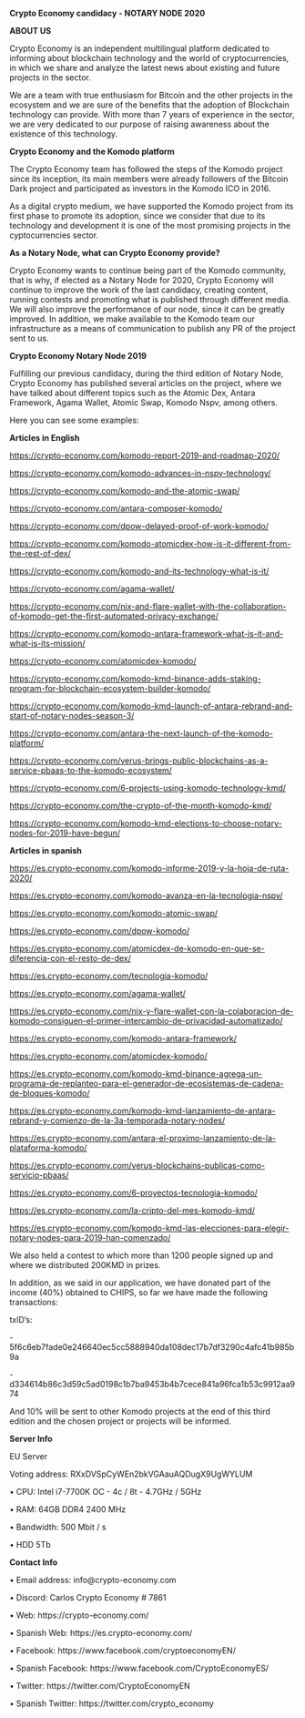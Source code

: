 <!-- wp:paragraph -->
<p>
<strong>Crypto
Economy candidacy - NOTARY NODE 2020</strong></p>
<!-- /wp:paragraph -->

<!-- wp:paragraph -->
<p><strong>ABOUT
US</strong></p>
<!-- /wp:paragraph -->

<!-- wp:paragraph -->
<p>Crypto Economy is an
independent multilingual platform dedicated to informing about
blockchain technology and the world of cryptocurrencies, in which we
share and analyze the latest news about existing and future projects
in the sector.</p>
<!-- /wp:paragraph -->

<!-- wp:paragraph -->
<p>We are a team with true
enthusiasm for Bitcoin and the other projects in the ecosystem and we
are sure of the benefits that the adoption of Blockchain technology
can provide. With more than 7 years of experience in the sector, we
are very dedicated to our purpose of raising awareness about the
existence of this technology.</p>
<!-- /wp:paragraph -->

<!-- wp:paragraph -->
<p><strong>Crypto
Economy and the Komodo platform</strong></p>
<!-- /wp:paragraph -->

<!-- wp:paragraph -->
<p>The Crypto Economy team
has followed the steps of the Komodo project since its inception, its
main members were already followers of the Bitcoin Dark project and
participated as investors in the Komodo ICO in 2016.</p>
<!-- /wp:paragraph -->

<!-- wp:paragraph -->
<p>As a digital crypto
medium, we have supported the Komodo project from its first phase to
promote its adoption, since we consider that due to its technology
and development it is one of the most promising projects in the
cyptocurrencies sector.</p>
<!-- /wp:paragraph -->

<!-- wp:paragraph -->
<p><strong>As
a Notary Node, what can Crypto Economy provide?</strong></p>
<!-- /wp:paragraph -->

<!-- wp:paragraph -->
<p>Crypto Economy wants to
continue being part of the Komodo community, that is why, if elected
as a Notary Node for 2020, Crypto Economy will continue to improve
the work of the last candidacy, creating content, running contests
and promoting what is published through different media. We will also
improve the performance of our node, since it can be greatly
improved. In addition, we make available to the Komodo team our
infrastructure as a means of communication to publish any PR of the
project sent to us.</p>
<!-- /wp:paragraph -->

<!-- wp:paragraph -->
<p><strong>Crypto
Economy Notary Node 2019</strong></p>
<!-- /wp:paragraph -->

<!-- wp:paragraph -->
<p>Fulfilling our previous
candidacy, during the third edition of Notary Node, Crypto Economy
has published several articles on the project, where we have talked
about different topics such as the Atomic Dex, Antara Framework,
Agama Wallet, Atomic Swap, Komodo Nspv, among others.</p>
<!-- /wp:paragraph -->

<!-- wp:paragraph -->
<p>Here you can see some
examples:</p>
<!-- /wp:paragraph -->

<!-- wp:paragraph -->
<p><strong>Articles in
English</strong></p>
<!-- /wp:paragraph -->

<!-- wp:paragraph -->
<p><a href="https://crypto-economy.com/komodo-report-2019-and-roadmap-2020/">https://crypto-economy.com/komodo-report-2019-and-roadmap-2020/</a></p>
<!-- /wp:paragraph -->

<!-- wp:paragraph -->
<p><a href="https://crypto-economy.com/komodo-advances-in-nspv-technology/">https://crypto-economy.com/komodo-advances-in-nspv-technology/</a></p>
<!-- /wp:paragraph -->

<!-- wp:paragraph -->
<p><a href="https://crypto-economy.com/komodo-and-the-atomic-swap/">https://crypto-economy.com/komodo-and-the-atomic-swap/</a></p>
<!-- /wp:paragraph -->

<!-- wp:paragraph -->
<p><a href="https://crypto-economy.com/antara-composer-komodo/">https://crypto-economy.com/antara-composer-komodo/</a></p>
<!-- /wp:paragraph -->

<!-- wp:paragraph -->
<p><a href="https://crypto-economy.com/dpow-delayed-proof-of-work-komodo/">https://crypto-economy.com/dpow-delayed-proof-of-work-komodo/</a></p>
<!-- /wp:paragraph -->

<!-- wp:paragraph -->
<p><a href="https://crypto-economy.com/komodo-atomicdex-how-is-it-different-from-the-rest-of-dex/">https://crypto-economy.com/komodo-atomicdex-how-is-it-different-from-the-rest-of-dex/</a></p>
<!-- /wp:paragraph -->

<!-- wp:paragraph -->
<p><a href="https://crypto-economy.com/komodo-and-its-technology-what-is-it/">https://crypto-economy.com/komodo-and-its-technology-what-is-it/</a></p>
<!-- /wp:paragraph -->

<!-- wp:paragraph -->
<p><a href="https://crypto-economy.com/agama-wallet/">https://crypto-economy.com/agama-wallet/</a></p>
<!-- /wp:paragraph -->

<!-- wp:paragraph -->
<p><a href="https://crypto-economy.com/nix-and-flare-wallet-with-the-collaboration-of-komodo-get-the-first-automated-privacy-exchange/">https://crypto-economy.com/nix-and-flare-wallet-with-the-collaboration-of-komodo-get-the-first-automated-privacy-exchange/</a></p>
<!-- /wp:paragraph -->

<!-- wp:paragraph -->
<p><a href="https://crypto-economy.com/komodo-antara-framework-what-is-it-and-what-is-its-mission/">https://crypto-economy.com/komodo-antara-framework-what-is-it-and-what-is-its-mission/</a></p>
<!-- /wp:paragraph -->

<!-- wp:paragraph -->
<p><a href="https://crypto-economy.com/atomicdex-komodo/">https://crypto-economy.com/atomicdex-komodo/</a></p>
<!-- /wp:paragraph -->

<!-- wp:paragraph -->
<p><a href="https://crypto-economy.com/komodo-kmd-binance-adds-staking-program-for-blockchain-ecosystem-builder-komodo/">https://crypto-economy.com/komodo-kmd-binance-adds-staking-program-for-blockchain-ecosystem-builder-komodo/</a></p>
<!-- /wp:paragraph -->

<!-- wp:paragraph -->
<p><a href="https://crypto-economy.com/komodo-kmd-launch-of-antara-rebrand-and-start-of-notary-nodes-season-3/">https://crypto-economy.com/komodo-kmd-launch-of-antara-rebrand-and-start-of-notary-nodes-season-3/</a></p>
<!-- /wp:paragraph -->

<!-- wp:paragraph -->
<p><a href="https://crypto-economy.com/antara-the-next-launch-of-the-komodo-platform/">https://crypto-economy.com/antara-the-next-launch-of-the-komodo-platform/</a></p>
<!-- /wp:paragraph -->

<!-- wp:paragraph -->
<p><a href="https://crypto-economy.com/verus-brings-public-blockchains-as-a-service-pbaas-to-the-komodo-ecosystem/">https://crypto-economy.com/verus-brings-public-blockchains-as-a-service-pbaas-to-the-komodo-ecosystem/</a></p>
<!-- /wp:paragraph -->

<!-- wp:paragraph -->
<p><a href="https://crypto-economy.com/6-projects-using-komodo-technology-kmd/">https://crypto-economy.com/6-projects-using-komodo-technology-kmd/</a></p>
<!-- /wp:paragraph -->

<!-- wp:paragraph -->
<p><a href="https://crypto-economy.com/the-crypto-of-the-month-komodo-kmd/">https://crypto-economy.com/the-crypto-of-the-month-komodo-kmd/</a></p>
<!-- /wp:paragraph -->

<!-- wp:paragraph -->
<p><a href="https://crypto-economy.com/komodo-kmd-elections-to-choose-notary-nodes-for-2019-have-begun/">https://crypto-economy.com/komodo-kmd-elections-to-choose-notary-nodes-for-2019-have-begun/</a></p>
<!-- /wp:paragraph -->

<!-- wp:paragraph -->
<p><strong>Articles in
spanish</strong></p>
<!-- /wp:paragraph -->

<!-- wp:paragraph -->
<p><a href="https://es.crypto-economy.com/komodo-informe-2019-y-la-hoja-de-ruta-2020/">https://es.crypto-economy.com/komodo-informe-2019-y-la-hoja-de-ruta-2020/</a></p>
<!-- /wp:paragraph -->

<!-- wp:paragraph -->
<p><a href="https://es.crypto-economy.com/komodo-avanza-en-la-tecnologia-nspv/">https://es.crypto-economy.com/komodo-avanza-en-la-tecnologia-nspv/</a></p>
<!-- /wp:paragraph -->

<!-- wp:paragraph -->
<p><a href="https://es.crypto-economy.com/komodo-atomic-swap/">https://es.crypto-economy.com/komodo-atomic-swap/</a></p>
<!-- /wp:paragraph -->

<!-- wp:paragraph -->
<p><a href="https://es.crypto-economy.com/dpow-komodo/">https://es.crypto-economy.com/dpow-komodo/</a></p>
<!-- /wp:paragraph -->

<!-- wp:paragraph -->
<p><a href="https://es.crypto-economy.com/atomicdex-de-komodo-en-que-se-diferencia-con-el-resto-de-dex/">https://es.crypto-economy.com/atomicdex-de-komodo-en-que-se-diferencia-con-el-resto-de-dex/</a></p>
<!-- /wp:paragraph -->

<!-- wp:paragraph -->
<p><a href="https://es.crypto-economy.com/tecnologia-komodo/">https://es.crypto-economy.com/tecnologia-komodo/</a></p>
<!-- /wp:paragraph -->

<!-- wp:paragraph -->
<p><a href="https://es.crypto-economy.com/agama-wallet/">https://es.crypto-economy.com/agama-wallet/</a></p>
<!-- /wp:paragraph -->

<!-- wp:paragraph -->
<p><a href="https://es.crypto-economy.com/nix-y-flare-wallet-con-la-colaboracion-de-komodo-consiguen-el-primer-intercambio-de-privacidad-automatizado/">https://es.crypto-economy.com/nix-y-flare-wallet-con-la-colaboracion-de-komodo-consiguen-el-primer-intercambio-de-privacidad-automatizado/</a></p>
<!-- /wp:paragraph -->

<!-- wp:paragraph -->
<p><a href="https://es.crypto-economy.com/komodo-antara-framework/">https://es.crypto-economy.com/komodo-antara-framework/</a></p>
<!-- /wp:paragraph -->

<!-- wp:paragraph -->
<p><a href="https://es.crypto-economy.com/atomicdex-komodo/">https://es.crypto-economy.com/atomicdex-komodo/</a></p>
<!-- /wp:paragraph -->

<!-- wp:paragraph -->
<p><a href="https://es.crypto-economy.com/komodo-kmd-binance-agrega-un-programa-de-replanteo-para-el-generador-de-ecosistemas-de-cadena-de-bloques-komodo/">https://es.crypto-economy.com/komodo-kmd-binance-agrega-un-programa-de-replanteo-para-el-generador-de-ecosistemas-de-cadena-de-bloques-komodo/</a></p>
<!-- /wp:paragraph -->

<!-- wp:paragraph -->
<p><a href="https://es.crypto-economy.com/komodo-kmd-lanzamiento-de-antara-rebrand-y-comienzo-de-la-3a-temporada-notary-nodes/">https://es.crypto-economy.com/komodo-kmd-lanzamiento-de-antara-rebrand-y-comienzo-de-la-3a-temporada-notary-nodes/</a></p>
<!-- /wp:paragraph -->

<!-- wp:paragraph -->
<p><a href="https://es.crypto-economy.com/antara-el-proximo-lanzamiento-de-la-plataforma-komodo/">https://es.crypto-economy.com/antara-el-proximo-lanzamiento-de-la-plataforma-komodo/</a></p>
<!-- /wp:paragraph -->

<!-- wp:paragraph -->
<p><a href="https://es.crypto-economy.com/verus-blockchains-publicas-como-servicio-pbaas/">https://es.crypto-economy.com/verus-blockchains-publicas-como-servicio-pbaas/</a></p>
<!-- /wp:paragraph -->

<!-- wp:paragraph -->
<p><a href="https://es.crypto-economy.com/6-proyectos-tecnologia-komodo/">https://es.crypto-economy.com/6-proyectos-tecnologia-komodo/</a></p>
<!-- /wp:paragraph -->

<!-- wp:paragraph -->
<p><a href="https://es.crypto-economy.com/la-cripto-del-mes-komodo-kmd/">https://es.crypto-economy.com/la-cripto-del-mes-komodo-kmd/</a></p>
<!-- /wp:paragraph -->

<!-- wp:paragraph -->
<p><a href="https://es.crypto-economy.com/komodo-kmd-las-elecciones-para-elegir-notary-nodes-para-2019-han-comenzado/">https://es.crypto-economy.com/komodo-kmd-las-elecciones-para-elegir-notary-nodes-para-2019-han-comenzado/</a></p>
<!-- /wp:paragraph -->

<!-- wp:paragraph -->
<p>We also held a contest
to which more than 1200 people signed up and where we distributed
200KMD in prizes.</p>
<!-- /wp:paragraph -->

<!-- wp:paragraph -->
<p>In addition, as we said
in our application, we have donated part of the income (40%) obtained
to CHIPS, so far we have made the following transactions:</p>
<!-- /wp:paragraph -->

<!-- wp:paragraph -->
<p>txID’s:</p>
<!-- /wp:paragraph -->

<!-- wp:paragraph -->
<p>-
5f6c6eb7fade0e246640ec5cc5888940da108dec17b7df3290c4afc41b985b9a</p>
<!-- /wp:paragraph -->

<!-- wp:paragraph -->
<p>-
d334614b86c3d59c5ad0198c1b7ba9453b4b7cece841a96fca1b53c9912aa974</p>
<!-- /wp:paragraph -->

<!-- wp:paragraph -->
<p>And 10% will be sent to
other Komodo projects at the end of this third edition and the chosen
project or projects will be informed.</p>
<!-- /wp:paragraph -->

<!-- wp:paragraph -->
<p><strong>Server
Info</strong></p>
<!-- /wp:paragraph -->

<!-- wp:paragraph -->
<p>EU Server</p>
<!-- /wp:paragraph -->

<!-- wp:paragraph -->
<p>Voting address:
RXxDVSpCyWEn2bkVGAauAQDugX9UgWYLUM</p>
<!-- /wp:paragraph -->

<!-- wp:paragraph -->
<p>• CPU: Intel i7-7700K
OC - 4c / 8t - 4.7GHz / 5GHz</p>
<!-- /wp:paragraph -->

<!-- wp:paragraph -->
<p>• RAM: 64GB DDR4 2400
MHz</p>
<!-- /wp:paragraph -->

<!-- wp:paragraph -->
<p>• Bandwidth: 500 Mbit
/ s</p>
<!-- /wp:paragraph -->

<!-- wp:paragraph -->
<p>• HDD 5Tb</p>
<!-- /wp:paragraph -->

<!-- wp:paragraph -->
<p><strong>Contact
Info</strong></p>
<!-- /wp:paragraph -->

<!-- wp:paragraph -->
<p>• Email address:
info@crypto-economy.com</p>
<!-- /wp:paragraph -->

<!-- wp:paragraph -->
<p>• Discord: Carlos
Crypto Economy # 7861</p>
<!-- /wp:paragraph -->

<!-- wp:paragraph -->
<p>• Web:
https://crypto-economy.com/</p>
<!-- /wp:paragraph -->

<!-- wp:paragraph -->
<p>• Spanish Web:
https://es.crypto-economy.com/</p>
<!-- /wp:paragraph -->

<!-- wp:paragraph -->
<p>• Facebook:
https://www.facebook.com/cryptoeconomyEN/</p>
<!-- /wp:paragraph -->

<!-- wp:paragraph -->
<p>• Spanish Facebook:
https://www.facebook.com/CryptoEconomyES/</p>
<!-- /wp:paragraph -->

<!-- wp:paragraph -->
<p>• Twitter:
https://twitter.com/CryptoEconomyEN</p>
<!-- /wp:paragraph -->

<!-- wp:paragraph -->
<p>• Spanish
Twitter: https://twitter.com/crypto_economy</p>
<!-- /wp:paragraph -->

